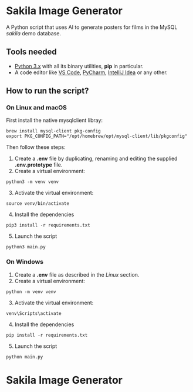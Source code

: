 # Sakila Image Generator

A Python script that uses AI to generate posters for films in the MySQL _sakila_ demo database.

## Tools needed

* [Python 3.x](https://www.python.org/downloads/) with all its binary utilities, **pip** in particular. 
* A code editor like [VS Code](https://code.visualstudio.com/download), [PyCharm](https://www.jetbrains.com/pycharm/download),
[IntelliJ Idea](https://www.jetbrains.com/idea/download) or any other.

## How to run the script?

### On Linux and macOS

First install the native mysqlclient libray:

````shell
brew install mysql-client pkg-config
export PKG_CONFIG_PATH="/opt/homebrew/opt/mysql-client/lib/pkgconfig"
````
Then follow these steps:

1. Create a **.env** file by duplicating, renaming and editing the supplied **.env.prototype** file.
2. Create a virtual environment:

````shell
python3 -m venv venv
````
3. Activate the virtual environment:

````shell
source venv/bin/activate
````

4. Install the dependencies

````shell
pip3 install -r requirements.txt
````

5. Launch the script

````shell
python3 main.py
````

### On Windows

1. Create a **.env** file as described in the _Linux_ section.
2. Create a virtual environment:

````shell
python -m venv venv
````
3. Activate the virtual environment:

````shell
venv\Scripts\activate
````

4. Install the dependencies

````shell
pip install -r requirements.txt
````

5. Launch the script

````shell
python main.py
````
# Sakila Image Generator
